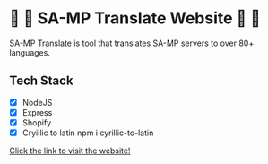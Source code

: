 # 🚀 🎉 SA-MP Translate Website 🚀 🎉

SA-MP Translate is tool that translates SA-MP servers to over 80+ languages.


## Tech Stack
- [x] NodeJS
- [x] Express
- [x] Shopify
- [x] Cryillic to latin npm i cyrillic-to-latin

[Click the link to visit the website!](https://www.sa-mp-translate.com/ "SA-MP-Translate's Homepage")

